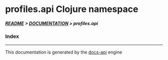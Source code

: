 
# profiles.api Clojure namespace

##### [README](../../../README.md) > [DOCUMENTATION](../../COVER.md) > profiles.api

### Index

---

This documentation is generated by the [docs-api](https://github.com/bithandshake/docs-api) engine

